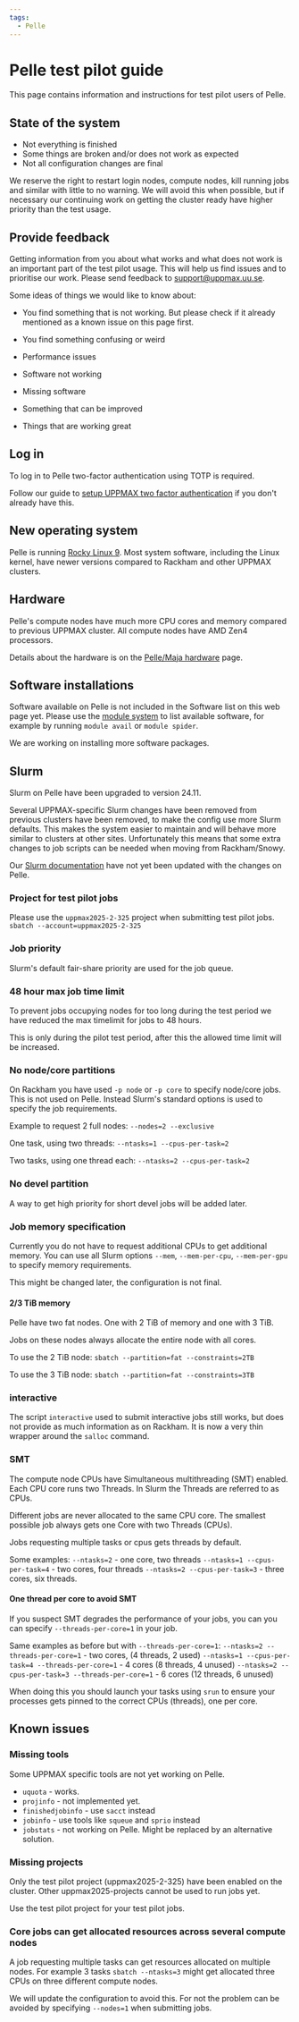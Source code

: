 ```yaml
---
tags:
  - Pelle
---
```


# Pelle test pilot guide

This page contains information and instructions for test pilot users
of Pelle.

## State of the system

* Not everything is finished
* Some things are broken and/or does not work as expected
* Not all configuration changes are final

We reserve the right to restart login nodes, compute nodes, kill
running jobs and similar with little to no warning. We will avoid this
when possible, but if necessary our continuing work on getting the
cluster ready have higher priority than the test usage.

## Provide feedback

Getting information from you about what works and what does not work
is an important part of the test pilot usage. This will help us find
issues and to prioritise our work. Please send feedback to
<support@uppmax.uu.se>.

Some ideas of things we would like to know about:

* You find something that is not working. But please check if it
  already mentioned as a known issue on this page first.

* You find something confusing or weird

* Performance issues

* Software not working

* Missing software

* Something that can be improved

* Things that are working great

## Log in

To log in to Pelle two-factor authentication using TOTP is required.

Follow our guide to [setup UPPMAX two factor
authentication](../getting_started/get_uppmax_2fa.md) if you don't
already have this.

## New operating system

Pelle is running [Rocky Linux 9](https://rockylinux.org/). Most system
software, including the Linux kernel, have newer versions compared to
Rackham and other UPPMAX clusters.

## Hardware

Pelle's compute nodes have much more CPU cores and memory compared to
previous UPPMAX cluster. All compute nodes have AMD Zen4 processors.

Details about the hardware is on the [Pelle/Maja
hardware](../hardware/clusters/pelle.md) page.

## Software installations

Software available on Pelle is not included in the Software list on
this web page yet. Please use the [module system](modules.md) to list
available software, for example by running `module avail` or `module
spider`.

We are working on installing more software packages.

## Slurm

Slurm on Pelle have been upgraded to version 24.11.

Several UPPMAX-specific Slurm changes have been removed from previous
clusters have been removed, to make the config use more Slurm
defaults. This makes the system easier to maintain and will behave
more similar to clusters at other sites. Unfortunately this means that
some extra changes to job scripts can be needed when moving from
Rackham/Snowy.

Our [Slurm documentation](./slurm.md) have not yet been updated with
the changes on Pelle.

### Project for test pilot jobs

Please use the `uppmax2025-2-325` project when submitting test pilot
jobs. `sbatch --account=uppmax2025-2-325`

### Job priority

Slurm's default fair-share priority are used for the job queue.

### 48 hour max job time limit

To prevent jobs occupying nodes for too long during the test period we
have reduced the max timelimit for jobs to 48 hours.

This is only during the pilot test period, after this the allowed time
limit will be increased.

### No node/core partitions

On Rackham you have used `-p node` or `-p core` to specify node/core
jobs. This is not used on Pelle. Instead Slurm's standard options is
used to specify the job requirements.

Example to request 2 full nodes: `--nodes=2 --exclusive`

One task, using two threads: `--ntasks=1 --cpus-per-task=2`

Two tasks, using one thread each: `--ntasks=2 --cpus-per-task=2`

### No devel partition

A way to get high priority for short devel jobs will be added later.

### Job memory specification

Currently you do not have to request additional CPUs to get additional
memory. You can use all Slurm options `--mem`, `--mem-per-cpu`,
`--mem-per-gpu` to specify memory requirements.

This might be changed later, the configuration is not final.

#### 2/3 TiB memory

Pelle have two fat nodes. One with 2 TiB of memory and one with 3 TiB.

Jobs on these nodes always allocate the entire node with all cores.

To use the 2 TiB node: `sbatch --partition=fat --constraints=2TB`

To use the 3 TiB node: `sbatch --partition=fat --constraints=3TB`

### interactive

The script `interactive` used to submit interactive jobs still works,
but does not provide as much information as on Rackham. It is now a
very thin wrapper around the `salloc` command.

### SMT

The compute node CPUs have Simultaneous multithreading (SMT)
enabled. Each CPU core runs two Threads. In Slurm the Threads are
referred to as CPUs.

Different jobs are never allocated to the same CPU core. The smallest
possible job always gets one Core with two Threads (CPUs).

Jobs requesting multiple tasks or cpus gets threads by default.

Some examples:
`--ntasks=2` - one core, two threads
`--ntasks=1 --cpus-per-task=4` - two cores, four threads
`--ntasks=2 --cpus-per-task=3` - three cores, six threads.

#### One thread per core to avoid SMT

If you suspect SMT degrades the performance of your jobs, you can you
can specify `--threads-per-core=1` in your job.

Same examples as before but with `--threads-per-core=1`:
`--ntasks=2 --threads-per-core=1` - two cores, (4 threads, 2 used)
`--ntasks=1 --cpus-per-task=4 --threads-per-core=1` - 4 cores (8 threads, 4 unused)
`--ntasks=2 --cpus-per-task=3 --threads-per-core=1` - 6 cores (12 threads, 6 unused)

When doing this you should launch your tasks using `srun` to ensure
your processes gets pinned to the correct CPUs (threads), one per
core.

## Known issues

### Missing tools

Some UPPMAX specific tools are not yet working on Pelle.

* `uquota` - works.
* `projinfo` - not implemented yet.
* `finishedjobinfo` - use `sacct` instead
* `jobinfo` - use tools like `squeue` and `sprio` instead
* `jobstats` - not working on Pelle. Might be replaced by an alternative solution.

### Missing projects

Only the test pilot project (uppmax2025-2-325) have been enabled on
the cluster. Other uppmax2025-projects cannot be used to run jobs yet.

Use the test pilot project for your test pilot jobs.

### Core jobs can get allocated resources across several compute nodes

A job requesting multiple tasks can get resources allocated
on multiple nodes. For example 3 tasks `sbatch --ntasks=3` might get
allocated three CPUs on three different compute nodes.

We will update the configuration to avoid this. For not the problem
can be avoided by specifying `--nodes=1` when submitting jobs.
